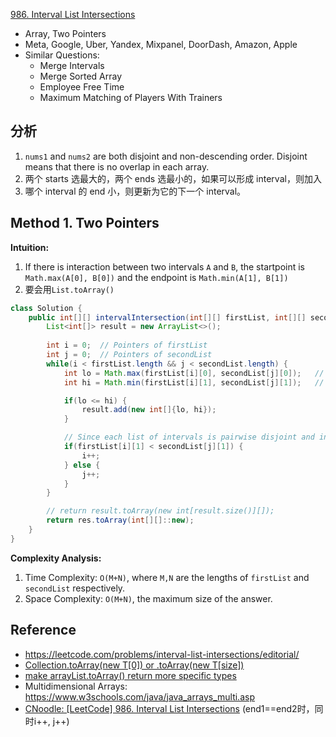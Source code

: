 [986. Interval List Intersections](https://leetcode.com/problems/interval-list-intersections/)

* Array, Two Pointers
* Meta, Google, Uber, Yandex, Mixpanel, DoorDash, Amazon, Apple
* Similar Questions:
  * Merge Intervals
  * Merge Sorted Array
  * Employee Free Time
  * Maximum Matching of Players With Trainers


## 分析
1. `nums1` and `nums2` are both disjoint and non-descending order. Disjoint means that there is no overlap in each array.
2. 两个 starts 选最大的，两个 ends 选最小的，如果可以形成 interval，则加入
3. 哪个 interval 的 end 小，则更新为它的下一个 interval。

## Method 1. Two Pointers
**Intuition:**
1. If there is interaction between two intervals `A` and `B`, the startpoint is `Math.max(A[0], B[0])` and the endpoint is `Math.min(A[1], B[1])`
2. 要会用`List.toArray()`

```Java
class Solution {
    public int[][] intervalIntersection(int[][] firstList, int[][] secondList) {
        List<int[]> result = new ArrayList<>();
        
        int i = 0;  // Pointers of firstList
        int j = 0;  // Pointers of secondList
        while(i < firstList.length && j < secondList.length) {
            int lo = Math.max(firstList[i][0], secondList[j][0]);   // the startpoint of the intersection
            int hi = Math.min(firstList[i][1], secondList[j][1]);   // the endpoint of the intersection

            if(lo <= hi) {
                result.add(new int[]{lo, hi});
            }

            // Since each list of intervals is pairwise disjoint and in sorted order
            if(firstList[i][1] < secondList[j][1]) {
                i++;
            } else {
                j++;
            }
        }

        // return result.toArray(new int[result.size()][]);
        return res.toArray(int[][]::new);
    }
}
```
**Complexity Analysis:**
1. Time Complexity: `O(M+N)`, where `M,N` are the lengths of `firstList` and `secondList` respectively.
2. Space Complexity: `O(M+N)`, the maximum size of the answer.


## Reference
* https://leetcode.com/problems/interval-list-intersections/editorial/
* [Collection.toArray(new T[0]) or .toArray(new T[size])](https://www.baeldung.com/java-collection-toarray-methods)
* [make arrayList.toArray() return more specific types](https://stackoverflow.com/questions/5061640/make-arraylist-toarray-return-more-specific-types)
* Multidimensional Arrays: https://www.w3schools.com/java/java_arrays_multi.asp
* [CNoodle: [LeetCode] 986. Interval List Intersections](https://www.cnblogs.com/cnoodle/p/12418140.html) (end1==end2时，同时i++, j++)